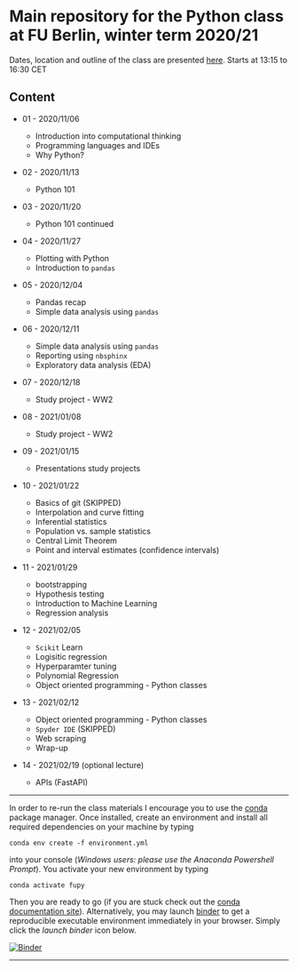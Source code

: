 # Main repository for the Python class at FU Berlin, winter term 2020/21

Dates, location and outline of the class are presented [here](https://www.fu-berlin.de/vv/de/lv/634650).
Starts at 13:15 to 16:30 CET

## Content

* 01 - 2020/11/06
  * Introduction into computational thinking
  * Programming languages and IDEs 
  * Why Python?

* 02 - 2020/11/13
  * Python 101
  
* 03 - 2020/11/20
  * Python 101 continued
 
* 04 - 2020/11/27
  * Plotting with Python
  * Introduction to `pandas`

* 05 - 2020/12/04
  * Pandas recap
  * Simple data analysis using `pandas`
  
* 06 - 2020/12/11
  * Simple data analysis using `pandas`
  * Reporting using `nbsphinx` 
  * Exploratory data analysis (EDA) 

* 07 - 2020/12/18
  * Study project - WW2
  
* 08 - 2021/01/08
  * Study project - WW2

* 09 - 2021/01/15
  * Presentations study projects

* 10 - 2021/01/22  
  * Basics of git (SKIPPED)
  * Interpolation and curve fitting
  * Inferential statistics
  * Population vs. sample statistics
  * Central Limit Theorem
  * Point and interval estimates (confidence intervals)


* 11 - 2021/01/29
  * bootstrapping
  * Hypothesis testing
  * Introduction to Machine Learning
  * Regression analysis

   
* 12 - 2021/02/05
  * `Scikit` Learn
  * Logisitic regression
  * Hyperparamter tuning
  * Polynomial Regression
  * Object oriented programming - Python classes
  
* 13 - 2021/02/12
  * Object oriented programming - Python classes
  * `Spyder IDE` (SKIPPED)
  * Web scraping
  * Wrap-up

* 14 - 2021/02/19 (optional lecture)
  * APIs (FastAPI)

*** 

In order to re-run the class materials I encourage you to use the [conda](https://conda.io/docs/) package manager. Once installed, create an environment and install all required dependencies on your machine by typing 

`conda env create -f environment.yml`

into your console (_Windows users: please use the Anaconda Powershell Prompt_). You activate your new environment by typing 

`conda activate fupy` 

Then you are ready to go (if you are stuck check out the [conda documentation site](https://conda.io/docs/user-guide/tasks/manage-environments.html#)). Alternatively, you may launch [binder](https://mybinder.org/) to get a reproducible executable environment immediately in your browser. Simply click the _launch binder_ icon below.


[![Binder](https://mybinder.org/badge_logo.svg)](https://mybinder.org/v2/gh/eotp/python-FU-class/master?urlpath=lab)

***
